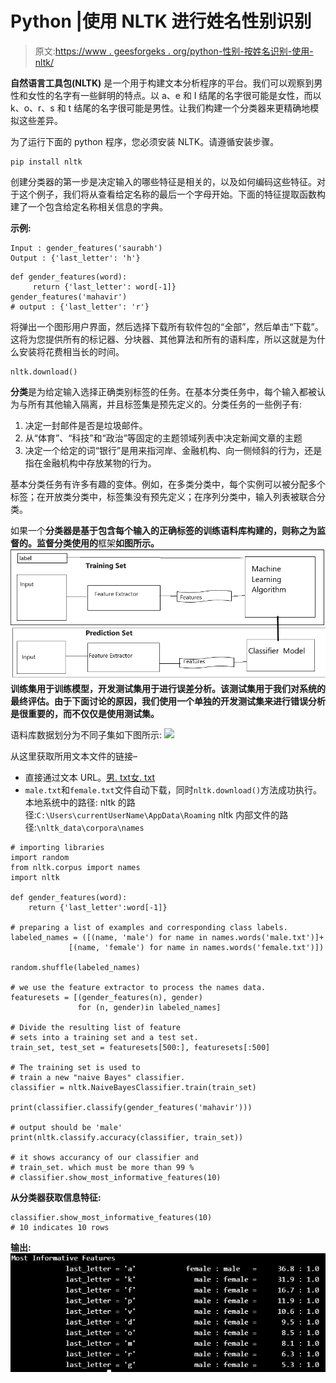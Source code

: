 # Python |使用 NLTK 进行姓名性别识别

> 原文:[https://www . geesforgeks . org/python-性别-按姓名识别-使用-nltk/](https://www.geeksforgeeks.org/python-gender-identification-by-name-using-nltk/)

**自然语言工具包(NLTK)** 是一个用于构建文本分析程序的平台。我们可以观察到男性和女性的名字有一些鲜明的特点。以 a、e 和 I 结尾的名字很可能是女性，而以 k、o、r、s 和 t 结尾的名字很可能是男性。让我们构建一个分类器来更精确地模拟这些差异。

为了运行下面的 python 程序，您必须安装 NLTK。请遵循安装步骤。

```
pip install nltk
```

创建分类器的第一步是决定输入的哪些特征是相关的，以及如何编码这些特征。对于这个例子，我们将从查看给定名称的最后一个字母开始。下面的特征提取函数构建了一个包含给定名称相关信息的字典。

**示例:**

```
Input : gender_features('saurabh')
Output : {'last_letter': 'h'}
```

```
def gender_features(word):
     return {'last_letter': word[-1]}
gender_features('mahavir')
# output : {'last_letter': 'r'}
```

将弹出一个图形用户界面，然后选择下载所有软件包的“全部”，然后单击“下载”。这将为您提供所有的标记器、分块器、其他算法和所有的语料库，所以这就是为什么安装将花费相当长的时间。

```
nltk.download()
```

**分类**是为给定输入选择正确类别标签的任务。在基本分类任务中，每个输入都被认为与所有其他输入隔离，并且标签集是预先定义的。分类任务的一些例子有:

1.  决定一封邮件是否是垃圾邮件。
2.  从“体育”、“科技”和“政治”等固定的主题领域列表中决定新闻文章的主题
3.  决定一个给定的词“银行”是用来指河岸、金融机构、向一侧倾斜的行为，还是指在金融机构中存放某物的行为。

基本分类任务有许多有趣的变体。例如，在多类分类中，每个实例可以被分配多个标签；在开放类分类中，标签集没有预先定义；在序列分类中，输入列表被联合分类。

如果一个**分类器是基于包含每个输入的正确标签的训练语料库构建的，则称之为监督的。监督分类使用的**框架**如图所示。
![](img/4abb46f8129744ef7741264801aa3be5.png)
训练集用于训练模型，开发测试集用于进行误差分析。该测试集用于我们对系统的最终评估。由于下面讨论的原因，我们使用一个单独的开发测试集来进行错误分析是很重要的，而不仅仅是使用测试集。**

语料库数据划分为不同子集如下图所示:
![](img/573cb26959e4a86e1678dd862fba7602.png)

从这里获取所用文本文件的链接–

*   直接通过文本 URL。[男. txt](https://media.geeksforgeeks.org/wp-content/uploads/male.txt)[女. txt](https://media.geeksforgeeks.org/wp-content/uploads/female.txt)
*   `male.txt`和`female.txt`文件自动下载，同时`nltk.download()`方法成功执行。本地系统中的路径:
    nltk 的路径:`C:\Users\currentUserName\AppData\Roaming`
    nltk 内部文件的路径:`\nltk_data\corpora\names`

```
# importing libraries
import random
from nltk.corpus import names
import nltk

def gender_features(word):
    return {'last_letter':word[-1]}

# preparing a list of examples and corresponding class labels.
labeled_names = ([(name, 'male') for name in names.words('male.txt')]+
             [(name, 'female') for name in names.words('female.txt')])

random.shuffle(labeled_names)

# we use the feature extractor to process the names data.
featuresets = [(gender_features(n), gender) 
               for (n, gender)in labeled_names]

# Divide the resulting list of feature
# sets into a training set and a test set.
train_set, test_set = featuresets[500:], featuresets[:500]

# The training set is used to 
# train a new "naive Bayes" classifier.
classifier = nltk.NaiveBayesClassifier.train(train_set)

print(classifier.classify(gender_features('mahavir')))

# output should be 'male'
print(nltk.classify.accuracy(classifier, train_set))

# it shows accurancy of our classifier and 
# train_set. which must be more than 99 % 
# classifier.show_most_informative_features(10)
```

**从分类器获取信息特征:**

```
classifier.show_most_informative_features(10)
# 10 indicates 10 rows
```

**输出:**
![](img/c938e4a89fce6864fb9c493d5a251fde.png)